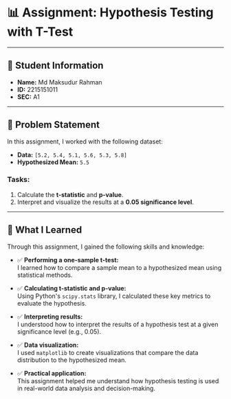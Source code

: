 # 📊 Assignment: Hypothesis Testing with T-Test

---

## 👤 Student Information  
- **Name:** Md Maksudur Rahman  
- **ID:** 2215151011
- **SEC:** A1 

---

## 📝 Problem Statement  
In this assignment, I worked with the following dataset:  

- **Data:** `[5.2, 5.4, 5.1, 5.6, 5.3, 5.8]`  
- **Hypothesized Mean:** `5.5`  

### Tasks:  
1. Calculate the **t-statistic** and **p-value**.  
2. Interpret and visualize the results at a **0.05 significance level**.  

---

## 🎯 What I Learned  
Through this assignment, I gained the following skills and knowledge:  

- ✅ **Performing a one-sample t-test:**  
  I learned how to compare a sample mean to a hypothesized mean using statistical methods.  

- ✅ **Calculating t-statistic and p-value:**  
  Using Python's `scipy.stats` library, I calculated these key metrics to evaluate the hypothesis.  

- ✅ **Interpreting results:**  
  I understood how to interpret the results of a hypothesis test at a given significance level (e.g., 0.05).  

- ✅ **Data visualization:**  
  I used `matplotlib` to create visualizations that compare the data distribution to the hypothesized mean.  

- ✅ **Practical application:**  
  This assignment helped me understand how hypothesis testing is used in real-world data analysis and decision-making.  
